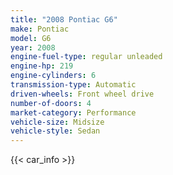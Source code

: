 ```yaml
---
title: "2008 Pontiac G6"
make: Pontiac
model: G6
year: 2008
engine-fuel-type: regular unleaded
engine-hp: 219
engine-cylinders: 6
transmission-type: Automatic
driven-wheels: Front wheel drive
number-of-doors: 4
market-category: Performance
vehicle-size: Midsize
vehicle-style: Sedan
---
```


{{< car_info >}}
